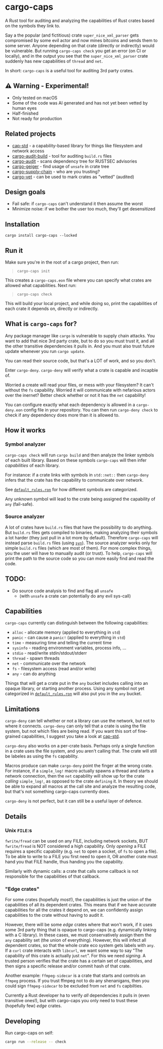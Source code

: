 # cargo-caps

A Rust tool for auditing and analyzing the capabilities of Rust crates based on the symbols they link to.

Say a the popular (and fictitious) crate `super_nice_xml_parser` gets compromised by some evil actor and now mines bitcoins and sends them to some server.
Anyone depending on that crate (directly or indirectly) would be vulnerable.
But running `cargo-caps check` you get an error (on CI or locally),
and in the output you see that the `super_nice_xml_parser` crate suddenly has new capabilities of `thread` and `net`.

In short: `cargo-caps` is a useful tool for auditing 3rd party crates.

## ⚠️ Warning - Experimental!
* Only tested on macOS
* Some of the code was AI generated and has not yet been vetted by human eyes
* Half-finished
* Not ready for production

## Related projects
* [cap-std](https://github.com/bytecodealliance/cap-std) - a capability-based library for things like filesystem and network access
* [cargo-audit-build](https://github.com/tmpfs/cargo-audit-build/) - tool for auditing `build.rs` files
* [cargo-audit](https://crates.io/crates/cargo-audit) - scans dependency tree for RUSTSEC advisories
* [cargo-geiger](https://github.com/geiger-rs/cargo-geiger) - find usage of `unsafe` in crate tree
* [cargo-supply-chain](https://github.com/rust-secure-code/cargo-supply-chain) - who are you trusting?
* [cargo-vet](https://github.com/mozilla/cargo-vet) - can be used to mark crates as "vetted" (audited)

## Design goals
* Fail safe: if `cargo-caps` can't understand it then assume the worst
* Minimize noise: if we bother the user too much, they'll get desensitized

## Installation
`cargo install cargo-caps --locked`

## Run it
Make sure you're in the root of a cargo project, then run:

> `cargo-caps init`

This creates a `cargo-caps.eon` file where you can specify what crates are allowed what capabilities.
Next run:

> `cargo-caps check`

This will build your local project, and while doing so, print the capabilities of each crate it depends on, directly or indirectly.

## What is `cargo-caps` for?
Any package manager like `cargo` is vulnerable to supply chain attacks.
You want to add that nice 3rd party crate, but to do so you must trust it, and all the other transitive dependencies it pulls in.
And you must also trust future update whenever you run `cargo update`.

You can read their source code, but that's a LOT of work, and so you don't.

Enter `cargo-deny`.
`cargo-deny` will verify what a crate is capable and incapble of.

Worried a create will read your files, or mess with your filesystem? It can't without the `fs` capability.
Worried it will communicate with nefarious actors over the inernet? Better check whether or not it has the `net` capability!

You can configure exactly what each dependency is allowed in a `cargo-deny.eon` config file in your repository.
You can then run `cargo-deny check` to check if any dependency does more than it is allowed to.

## How it works
### Symbol analyzer
`cargo-caps check` will run `cargo build` and then analyze the linker symbols of each built library.
Based on these symbols `cargo-caps` will then infer _capabilities_ of each library.

For instance: if a crate links with symbols in `std::net::` then `cargo-deny` infers that the crate has the capability to communicate over network.

See [`default_rules.ron`](crates/cargo-caps/src/default_rules.ron) for how different symbols are categorized.

Any unknown symbol will lead to the crate being assigned the capability of `any` (fail-safe).

### Source analyzer
A lot of crates have `build.rs` files that have the possibility to do anything.
But `build.rs` files gets compiled to binaries, making analyzing their symbols a lot harder (they just pull in a lot more by default).
Therefore `cargo-caps` will instead parse `build.rs` files (using [`syn`](crates.io/crates/syn)).
The source analyzer works only for simple `build.rs` files (which are most of them).
For more complex things, you the user will have to manually audit (or trust).
To help, `cargo-caps` will print the path to the source code so you can more easily find and read the code.

## TODO:
* Do source code analysis to find and flag all `unsafe`
  * (with `unsafe` a crate can potentially do any evil sys-call)

## Capabilities
`cargo-caps` currently can distinguish between the following capabilities:
- `alloc` - allocate memory (applied to everything in `std`)
- `panic` - can cause a `panic!` (applied to everything in `std`)
- `time` - measuring time and telling the current time
- `sysinfo` - reading environment variables, process info, …
- `stdio` - read/write stdin/stdout/stderr
- `thread` - spawn threads
- `net` - communicate over the network
- `fs` - filesystem access (read and/or write)
- `any` - can do anything

Things that will get a crate put in the `any` bucket includes calling into an opaque library, or starting another process.
Using any symbol not yet categorized in [`default_rules.ron`](crates/cargo-caps/src/default_rules.ron) will also put you in the `any` bucket.


## Limitations
`cargo-deny` can tell whether or not a library can use the network, but not to where it connects.
`cargo-deny` can only tell that a crate is using the file system, but not which files are being read.
If you want this sort of fine-grained capabilities, I suggest you take a look at [cap-std](https://github.com/bytecodealliance/cap-std).

`cargo-deny` also works on a per-crate basis.
Perhaps only a single function in a crate uses the file system, and you aren't calling that.
The crate will still be labeles as using the `fs` capability.

Macros produce can make `cargo-deny` point the finger at the wrong crate.
For instance, if a `simple_log!` macro actually spawns a thread and starts a network connection, then the `net` capability will show up for the crate _calling_ `simple_log!`, as opposed to the crate `defining` it.
In theory we should be able to expand all macros at the call site and analyze the resulting code, but that's not something cargo-caps currently does.

`cargo-deny` is not perfect, but it can still be a useful layer of defence.


## Details
### Unix `FILE`:s
`fwrite/fread` can be used on any FILE, including network sockets, BUT `fwrite/fread` is NOT considered a high capability.
Only _opening_ a FILE requires a specific capability (e.g. `net` to open a socket, of `fs` to open a file).
To be able to write to a FILE you first need to open it, OR another crate must hand you that FILE handle, thus handing you the capability.

Similarly with dynamic calls: a crate that calls some callback is not responsible for the capabilities of that callback.


### "Edge crates"
For some crates (hopefully most!), the capabilities is just the union of the capabilities of all its dependent crates.
This means that if we have accurate capabilities for all the crates it depend on, we can confidently assign capabilities to the crate without having to audit it.

However, there will be some _edge_ crates where that won't work, if it uses some 3rd party thing that is opaque to cargo-caps (e.g. dynamically linking with a C library).
In these cases, we must conservatively assign them the `any` capability set (the union of everything).
However, this will infect all dependent crates, so that the whole crate eco system gets labels with `any`.
If a `curl` crate interacts with `libcurl`, we want some way to say "The capability of this crate is actually just `net`".
For this we need _signing_. A trusted person verifies that the crate has a certain set of capabilities, and then signs a specific release and/or commit hash of that crate.

Another example: `ffmpeg-sidecar` is a crate that starts and controls an `ffmpeg` process.
If you trust ffmpeg not to do any shenanigans, then you could sign `ffmpeg-sidecar` to be excluded from `net` and `fs` capbilties.

Currently a Rust developer ha to verify _all_ dependencies it pulls in (even transitive ones!), but with cargo-caps you only need to trust these (hopefully few) _edge_ crates.

## Developing

Run cargo-caps on self:

```bash
cargo run --release -- check
```
